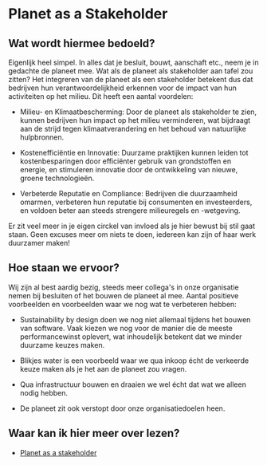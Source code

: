 # Planet as a Stakeholder

## Wat wordt hiermee bedoeld?
Eigenlijk heel simpel. In alles dat je besluit, bouwt, aanschaft etc., neem je in gedachte de planeet mee. Wat als de planeet als stakeholder aan tafel zou zitten? Het integreren van de planeet als een stakeholder betekent dus dat bedrijven hun verantwoordelijkheid erkennen voor de impact van hun activiteiten op het milieu. Dit heeft een aantal voordelen:

- Milieu- en Klimaatbescherming: Door de planeet als stakeholder te zien, kunnen bedrijven hun impact op het milieu verminderen, wat bijdraagt aan de strijd tegen klimaatverandering en het behoud van natuurlijke hulpbronnen.

- Kostenefficiëntie en Innovatie: Duurzame praktijken kunnen leiden tot kostenbesparingen door efficiënter gebruik van grondstoffen en energie, en stimuleren innovatie door de ontwikkeling van nieuwe, groene technologieën.

- Verbeterde Reputatie en Compliance: Bedrijven die duurzaamheid omarmen, verbeteren hun reputatie bij consumenten en investeerders, en voldoen beter aan steeds strengere milieuregels en -wetgeving.

Er zit veel meer in je eigen circkel van invloed als je hier bewust bij stil gaat staan. Geen excuses meer om niets te doen, iedereen kan zijn of haar werk duurzamer maken!

## Hoe staan we ervoor?
Wij zijn al best aardig bezig, steeds meer collega's in onze organisatie nemen bij besluiten of het bouwen de planeet al mee. Aantal positieve voorbeelden en voorbeelden waar we nog wat te verbeteren hebben:

- Sustainability by design doen we nog niet allemaal tijdens het bouwen van software. Vaak kiezen we nog voor de manier die de meeste performancewinst oplevert, wat inhoudelijk betekent dat we minder duurzame keuzes maken.

- Blikjes water is een voorbeeld waar we qua inkoop écht de verkeerde keuze maken als je het aan de planeet zou vragen.

- Qua infrastructuur bouwen en draaien we wel écht dat wat we alleen nodig hebben.

- De planeet zit ook verstopt door onze organisatiedoelen heen.

## Waar kan ik hier meer over lezen?
- <a href="https://theplanetasastakeholder.com/">Planet as a stakeholder</a>







